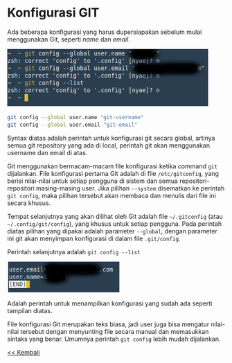 # Konfigurasi GIT

Ada beberapa konfigurasi yang harus dupersiapakan sebelum mulai menggunakan Git, seperti _name_ dan _email_.

![git config](img/konfigurasi-git/01-git_config.png)

```bash
git config --global user.name "git-username"
git config --global user.email "git-email"
```

Syntax diatas adalah perintah untuk konfigurasi git secara global, artinya semua git repository yang ada di local, perintah git akan menggunakan username dan email di atas.

Git menggunakan bermacam-macam file konfigurasi ketika command `git` dijalankan. File konfigurasi pertama Git adalah di file `/etc/gitconfig`, yang berisi nilai-nilai untuk setiap pengguna di sistem dan semua repositori-repositori masing-masing user. Jika pilihan `--system` disematkan ke perintah `git config`, maka pilihan tersebut akan membaca dan menulis dari file ini secara khusus.

Tempat selanjutnya yang akan dilihat oleh Git adalah file `~/.gitconfig` (atau `~/.config/git/config`), yang khusus untuk setiap pengguna. Pada perintah diatas pilihan yang dipakai adalah parameter `--global`, dengan parameter ini git akan menyimpan konfigurasi di dalam file `.git/config`.

Perintah selanjutnya adalah `git config --list`

![git list config](img/konfigurasi-git/02-git_list_config.png)

Adalah perintah untuk menampilkan konfigurasi yang sudah ada seperti tampilan diatas.

File konfigurasi Git merupakan teks biasa, jadi user juga bisa mengatur nilai-nilai tersebut dengan menyunting file secara manual dan memasukkan sintaks yang benar. Umumnya perintah `git config` lebih mudah dijalankan.

[<< Kembali](README.md)
